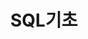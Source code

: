 ---
title: "SQL기초"
layout: archive
permalink : /category/SQL걸음마/
author_profile : true
sidebar_main : true
sidebar:
  nav: "sidebar-sample"
---
